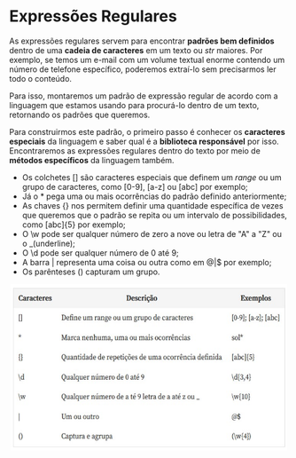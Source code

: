 # Expressões Regulares

As expressões regulares servem para encontrar **padrões bem definidos** dentro de uma **cadeia de caracteres** em um texto ou *str* maiores. Por exemplo, se temos um e-mail com um volume textual enorme contendo um número de telefone específico, poderemos extraí-lo sem precisarmos ler todo o conteúdo.

Para isso, montaremos um padrão de expressão regular de acordo com a linguagem que estamos usando para procurá-lo dentro de um texto, retornando os padrões que queremos.

Para construirmos este padrão, o primeiro passo é conhecer os **caracteres especiais** da linguagem e saber qual é a **biblioteca responsável** por isso. Encontraremos as expressões regulares dentro do texto por meio de **métodos específicos** da linguagem também.

- Os colchetes [] são caracteres especiais que definem um *range* ou um grupo de caracteres, como [0-9], [a-z] ou [abc] por exemplo;
- Já o * pega uma ou mais ocorrências do padrão definido anteriormente;
- As chaves {} nos permitem definir uma quantidade específica de vezes que queremos que o padrão se repita ou um intervalo de possibilidades, como [abc]{5} por exemplo;
- O \w pode ser qualquer número de zero a nove ou letra de "A" a "Z" ou o _(underline);
- O \d pode ser qualquer número de 0 até 9;
- A barra | representa uma coisa ou outra como em @|$ por exemplo;
- Os parênteses () capturam um grupo.

<p align="center">
  <img src="/imagens/regex.jpg" alt="regex" width=500 height=300>
</p>

